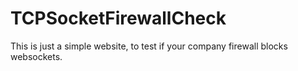 # TCPSocketFirewallCheck
This is just a simple website, to test if your company firewall blocks websockets.
